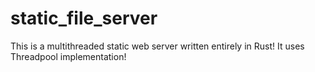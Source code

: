 # static_file_server


This is a multithreaded static web server written entirely in Rust! It uses Threadpool implementation!
